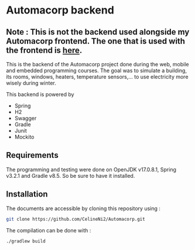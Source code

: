 # Automacorp backend

## Note : This is <b>not</b> the backend used alongside my Automacorp frontend. The one that is used with the frontend is [here](http://github.com/erwinmartin06/automacorp).

This is the backend of the Automacorp project done during the web, mobile and embedded programming courses. The goal was to simulate a building, its rooms, windows, heaters, temperature sensors,... to use electricity more wisely during winter.

This backend is powered by
 - Spring
 - H2
 - Swagger
 - Gradle
 - Junit
 - Mockito


## Requirements

The programming and testing were done on OpenJDK v17.0.8.1, Spring v3.2.1 and Gradle v8.5. So be sure to have it installed.


## Installation

The documents are accessible by cloning this repository using :
```sh
git clone https://github.com/CelineNi2/Automacorp.git
```

The compilation can be done with : 
```sh
./gradlew build
```